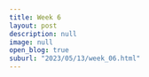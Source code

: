 ```yaml
---
title: Week 6 
layout: post
description: null
image: null
open_blog: true
suburl: "2023/05/13/week_06.html"
---
```

